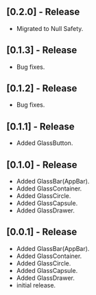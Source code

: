 ## [0.2.0] - Release

* Migrated to Null Safety.

## [0.1.3] - Release

* Bug fixes.

## [0.1.2] - Release

* Bug fixes.

## [0.1.1] - Release

* Added GlassButton.

## [0.1.0] - Release

* Added GlassBar(AppBar).
* Added GlassContainer.
* Added GlassCircle.
* Added GlassCapsule.
* Added GlassDrawer.

## [0.0.1] - Release

* Added GlassBar(AppBar).
* Added GlassContainer.
* Added GlassCircle.
* Added GlassCapsule.
* Added GlassDrawer.
* initial release.


